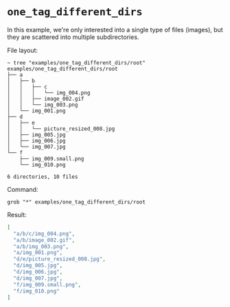 # `one_tag_different_dirs`

In this example, we're only interested into a single type of files (images), but they are scattered into multiple subdirectories.

File layout:

```
~ tree "examples/one_tag_different_dirs/root"
examples/one_tag_different_dirs/root
├── a
│   ├── b
│   │   ├── c
│   │   │   └── img_004.png
│   │   ├── image_002.gif
│   │   └── img_003.png
│   └── img_001.png
├── d
│   ├── e
│   │   └── picture_resized_008.jpg
│   ├── img_005.jpg
│   ├── img_006.jpg
│   └── img_007.jpg
└── f
    ├── img_009.small.png
    └── img_010.png

6 directories, 10 files
```

Command:

```
grob "*" examples/one_tag_different_dirs/root
```

Result:

```json
[
  "a/b/c/img_004.png",
  "a/b/image_002.gif",
  "a/b/img_003.png",
  "a/img_001.png",
  "d/e/picture_resized_008.jpg",
  "d/img_005.jpg",
  "d/img_006.jpg",
  "d/img_007.jpg",
  "f/img_009.small.png",
  "f/img_010.png"
]
```
